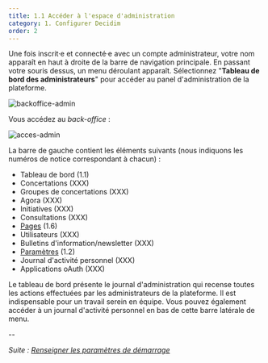 ```yaml
---
title: 1.1 Accéder à l'espace d'administration
category: 1. Configurer Decidim
order: 2
---
```

Une fois inscrit·e et connecté·e avec un compte administrateur, votre nom apparaît en haut à droite de la barre de navigation principale. En passant votre souris dessus, un menu déroulant apparaît. Sélectionnez "**Tableau de bord des administrateurs**" pour accéder au panel d'administration de la plateforme.

![backoffice-admin]({{site.baseurl}}/uploads/1-1-1-interface-admin.png)

Vous accédez au *back-office* :

![acces-admin]({{site.baseurl}}/uploads/1-1-2-accueil-backoffice.png)

La barre de gauche contient les éléments suivants (nous indiquons les numéros de notice correspondant à chacun) :
* Tableau de bord (1.1)
* Concertations (XXX)
* Groupes de concertations (XXX)
* Agora (XXX)
* Initiatives (XXX)
* Consultations (XXX)
* [Pages]({{site.baseurl}}/configurer-decidim/creer-pages-informations/) (1.6)
* Utilisateurs (XXX)
* Bulletins d'information/newsletter (XXX)
* [Paramètres]({{site.baseurl}}/configurer-decidim/parametres-demarrage/) (1.2)
* Journal d'activité personnel (XXX)
* Applications oAuth (XXX)

Le tableau de bord présente le journal d'administration qui recense toutes les actions effectuées par les administrateurs de la plateforme. Il est indispensable pour un travail serein en équipe. Vous pouvez également accéder à un journal d'activité personnel en bas de cette barre latérale de menu.

--

*Suite : [Renseigner les paramètres de démarrage]({{site.baseurl}}/1-configurer-decidim/2-parametres-demarrage/)*
